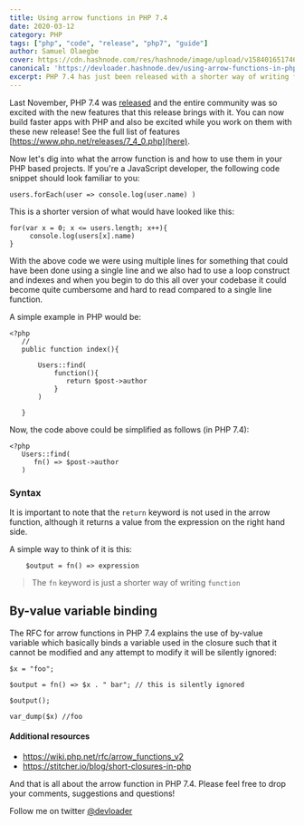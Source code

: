 ```yaml
---
title: Using arrow functions in PHP 7.4
date: 2020-03-12
category: PHP
tags: ["php", "code", "release", "php7", "guide"]
author: Samuel Olaegbe
cover: https://cdn.hashnode.com/res/hashnode/image/upload/v1584016517463/CJQ1Az-nt.png
canonical: 'https://devloader.hashnode.dev/using-arrow-functions-in-php-74-ck7oqwvor00jf64s1hdfr63ig'
excerpt: PHP 7.4 has just been released with a shorter way of writing functions using the same arrow convention in languages like Javascript 
---
```

Last November, PHP 7.4 was [released](https://www.php.net/releases/7_4_0.php) and the entire community was so excited with the new features that this release brings with it. You can now build faster apps with PHP and also be excited while you work on them with these new release! See the full list of features [https://www.php.net/releases/7_4_0.php](here).

Now let's dig into what the arrow function is and how to use them in your PHP based projects. If you're a JavaScript developer, the following code snippet should look familiar to you:

````
users.forEach(user => console.log(user.name) )
````

This is a shorter version of what would have looked like this:

````
for(var x = 0; x <= users.length; x++){
     console.log(users[x].name)
}
````

With the above code we were using multiple lines for something that could have been done using a single line and we also had to use a loop construct and indexes and when you begin to do this all over your codebase it could become  quite cumbersome and hard to read compared to a single line function.

A simple example in PHP would be:

````
<?php
   //
   public function index(){

       Users::find(
           function(){
              return $post->author 
           }
       )

   }
````

Now, the code above could be simplified as follows (in PHP 7.4):

````
<?php
   Users::find(
      fn() => $post->author
   )
````

### Syntax
It is important to note that the `return` keyword is not used in the arrow function, although it returns a value from the expression on the right hand side.

A simple way to think of it is this:
````
    $output = fn() => expression
````

> The `fn` keyword is just a shorter way of writing `function`


## By-value variable binding
The RFC for arrow functions in PHP 7.4 explains the use of by-value variable which basically binds a variable used in the closure such that it cannot be modified and any attempt to modify it will be silently ignored:

````
$x = "foo";

$output = fn() => $x . " bar"; // this is silently ignored

$output();

var_dump($x) //foo
````


#### Additional resources
* https://wiki.php.net/rfc/arrow_functions_v2
* https://stitcher.io/blog/short-closures-in-php


And that is all about the arrow function in PHP 7.4. Please feel free to drop your comments, suggestions and questions! 

Follow me on twitter [@devloader](https://twitter.com/devloader)
